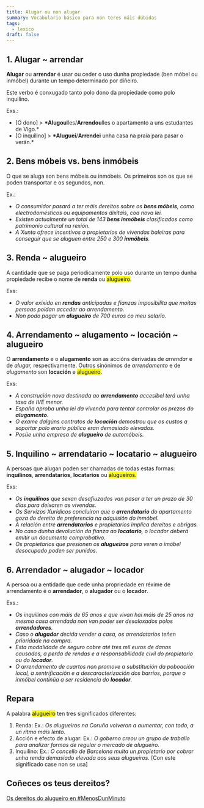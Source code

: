 ```yaml
---
title: Alugar ou non alugar
summary: Vocabulario básico para non teres máis dúbidas
tags:
  - lexico
draft: false
---
```

## 1. Alugar ~ arrendar

**Alugar** ou **arrendar** é usar ou ceder o uso dunha propiedade (ben móbel ou inmóbel) durante un tempo determinado por diñeiro.

Este verbo é conxugado tanto polo dono da propiedade como polo inquilino.

Exs.:

* \[O dono] > **\*Alugou**lles/**Arrendou**lles o apartamento a uns estudantes de Vigo.*
* \[O inquilino] > **\*Aluguei**/**Arrendei** unha casa na praia para pasar o verán.*

## 2. Bens móbeis vs. bens inmóbeis

O que se aluga son bens móbeis ou inmóbeis. Os primeiros son os que se poden transportar e os segundos, non.

Ex.:

* *O consumidor pasará a ter máis dereitos sobre os **bens móbeis**, como electrodomésticos ou equipamentos dixitais, coa nova lei.*
* *Existen actualmente un total de 143 **bens inmóbeis** clasificados como patrimonio cultural na rexión.*
* *A Xunta ofrece incentivos a propietarios de vivendas baleiras para conseguir que se aluguen entre 250 e 300 **inmóbeis**.*

## 3. Renda ~ alugueiro

A cantidade que se paga periodicamente polo uso durante un tempo dunha propiedade recibe o nome de **renda** ou <mark>alugueiro</mark>.

Exs: 

* *O valor exixido en **rendas** anticipadas e fianzas imposibilita que moitas persoas poidan acceder ao arrendamento.*
* *Non podo pagar un **alugueiro** de 700 euros co meu salario.*

## 4. Arrendamento \~ alugamento \~ locación ~ alugueiro

O **arrendamento** e o **alugamento** son as accións derivadas de *arrendar* e de *alugar,* respectivamente. Outros sinónimos de *arrendamento* e de *alugamento* son **locación** e <mark>alugueiro</mark>.

Exs:

* *A construción nova destinada ao **arrendamento** accesíbel terá unha taxa de IVE menor.*
* *España aproba unha lei da vivenda para tentar controlar os prezos do **alugamento**.*
* *O exame dalgúns contratos de **locación** demostrou que os custos a soportar polo erario público eran demasiado elevados.*
* *Posúe unha empresa de **alugueiro** de automóbeis.*

## 5. Inquilino \~ arrendatario \~ locatario ~ alugueiro

A persoas que alugan poden ser chamadas de todas estas formas: **inquilinos**, **arrendatarios**, **locatarios** ou <mark>alugueiros.</mark>

Exs:

* *Os **inquilinos** que sexan desafiuzados van pasar a ter un prazo de 30 días para deixaren as vivendas.*
* *Os Servizos Xurídicos concluíron que o **arrendatario** do apartamento goza do dereito de preferencia na adquisión do inmóbel.*
* *A relación entre **arrendatarios** e propietarios implica dereitos e obrigas.*
* *No caso dunha devolución da fianza ao **locatario**, o locador deberá emitir un documento comprobativo.*
* *Os propietarios que presionen os **alugueiros** para veren o imóbel desocupado poden ser punidos.*

## 6. Arrendador \~ alugador \~ locador

A persoa ou a entidade que cede unha propriedade en réxime de arrendamento é o **arrendador**, o **alugador** ou o **locador**.

Exs.:

* *Os inquilinos con máis de 65 anos e que vivan hai máis de 25 anos na mesma casa arrendada non van poder ser desaloxados polos **arrendadores**.*
* *Caso o **alugador** decida vender a casa, os arrendatarios teñen prioridade na compra.*
* *Esta modalidade de seguro cobre até tres mil euros de danos causados, a perda de rendas e a responsabilidade civil do propietario ou do **locador**.*
* *O arrendamento de cuartos non promove a substitución da poboación local, a xentrificación e a descaracterización dos barrios, porque o inmóbel continúa a ser residencia do **locador**.*



## Repara

A palabra <mark>alugueiro</mark> ten tres significados diferentes:

1. Renda: Ex.: *Os alugueiros na Coruña volveron a aumentar, con todo, a un ritmo máis lento.*
2. Acción e efecto de alugar: Ex.: *O goberno creou un grupo de traballo para analizar formas de regular o mercado de alugueiro.*
3. Inquilino: Ex.: *O concello de Barcelona multa un propietario por cobrar unha renda demasiado elevada aos seus alugueiros.* \[Con este significado case non se usa]



## Coñeces os teus dereitos? 

[Os dereitos do alugueiro en #MenosDunMinuto](https://youtube.com/shorts/qgkob9KrGjo?feature=share)